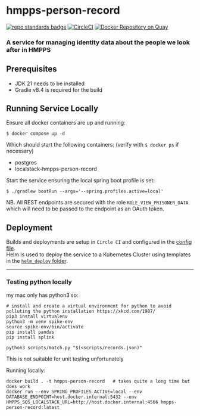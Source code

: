 # hmpps-person-record
[![repo standards badge](https://img.shields.io/badge/dynamic/json?color=blue&style=flat&logo=github&label=MoJ%20Compliant&query=%24.message&url=https%3A%2F%2Foperations-engineering-reports.cloud-platform.service.justice.gov.uk%2Fapi%2Fv1%2Fcompliant_public_repositories%2Fhmpps-person-record)](https://operations-engineering-reports.cloud-platform.service.justice.gov.uk/public-report/hmpps-person-record "Link to report")
[![CircleCI](https://circleci.com/gh/ministryofjustice/hmpps-person-record/tree/main.svg?style=svg)](https://circleci.com/gh/ministryofjustice/hmpps-person-record)
[![Docker Repository on Quay](https://quay.io/repository/hmpps/hmpps-person-record/status "Docker Repository on Quay")](https://quay.io/repository/hmpps/hmpps-person-record)

### A service for managing identity data about the people we look after in HMPPS

## Prerequisites
- JDK 21 needs to be installed 
- Gradle v8.4 is required for the build


## Running Service Locally

Ensure all docker containers are up and running:

`$ docker compose up -d`

Which should start the following containers: (verify with `$ docker ps` if necessary)
- postgres
- localstack-hmpps-person-record


Start the service ensuring the local spring boot profile is set:

`$ ./gradlew bootRun --args='--spring.profiles.active=local'`

NB. All REST endpoints are secured with the role `ROLE_VIEW_PRISONER_DATA` which will need to be passed to the endpoint as an OAuth token.

## Deployment

Builds and deployments are setup in `Circle CI` and configured in the [config file](./.circleci/config.yml).  
Helm is used to deploy the service to a Kubernetes Cluster using templates in the [`helm_deploy` folder](./helm_deploy).

---

### Testing python locally

my mac only has python3 so:

```
# install and create a virtual environment for python to avoid polluting the python installation https://xkcd.com/1987/
pip3 install virtualenv 
python3 -m venv spike-env 
source spike-env/bin/activate
pip install pandas 
pip install splink

python3 scripts/match.py "$(<scripts/records.json)"
```

This is not suitable for unit testing unfortunately

Running locally:
```
docker build . -t hmpps-person-record   # takes quite a long time but does work
docker run --env SPRING_PROFILES_ACTIVE=local --env DATABASE_ENDPOINT=host.docker.internal:5432 --env HMPPS_SQS_LOCALSTACK_URL=http://host.docker.internal:4566 hmpps-person-record:latest
```